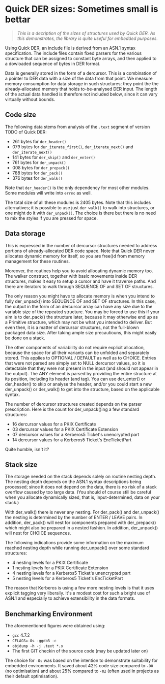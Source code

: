 # Quick DER sizes: Sometimes small is bettar

> *This is a decription of the sizes of structures used by Quick DER.  As this
> demonstrates, the library is quite useful for embedded purposes.*

Using Quick DER, an include file is derived from an ASN.1 syntax specification.
The include files contain fixed parsers for the various structure that can be
assigned to constant byte arrays, and then applied to a dowloaded sequence of
bytes in DER format.

Data is generally stored in the form of a dercursor.  This is a combination
of a pointer to DER data with a size of the data from that point.  We measure
memory consumption for data storage in such structures; they point the the
already-allocated memory that holds to-be-analysed DER input.  The length of
the actual data handled is therefore not included below, since it can vary
virtually without bounds.


## Code size

The following data stems from analysis of the `.text` segment of version TODO
of Quick DER:

  * 261 bytes for `der_header()`
  * 079 bytes for `der_iterate_first()`, `der_iterate_next()` and `der_iterate_next()`
  * 141 bytes for `der_skip()` and `der_enter()`
  * 761 bytes for `der_unpack()`
  * 008 bytes for `der_prepack()`
  * 788 bytes for `der_pack()`
  * 376 bytes for `der_walk()`

Note that `der_header()` is the only dependency for most other modules.
Some modules will write into `errno` as well.

The total size of all these modules is 2405 bytes.  Note that this includes
alternatives; it is possible to use just `der_walk()` to walk into structures,
or one might do it with `der_unpack()`.  The choice is there but there is no
need to mix the styles if you are pressed for space.


## Data storage

This is expressed in the number of dercursor structures needed to address
portions of already-allocated DER code space.  Note that Quick DER never
allocates dynamic memory for itself, so you are free()d from memory management
for these routines.

Moreover, the routines help you to avoid allocating dynamic memory too.  The
walker construct, together with basic movements inside DER structures, makes
it easy to setup a cursor and have it traverse paths.  And there are iterators
to walk through SEQUENCE OF and SET OF structures.

The only reason you might have to allocate memory is when you intend to fully
der_unpack() into SEQUENCE OF and SET OF structures.  In this case, the output
in the form of an dercursor array can have any size due to the variable size
of the repeated structure.  You may be forced to use this if your aim is to
der_pack() the structure later, because it may otherwise end up as a Primitive
structure, which may not be what you intended to deliver.  But even then, it
is a matter of dercursor structures, not the full-blown packaged data size.
After taking ample size precautiouns, this might easily be done on a stack.

The other components of variability do not require explicit allocation, because
the space for all their variants can be unfolded and separately stored.
This applies to OPTIONAL / DEFAULT as well as to CHOICE.  Entries that were
not parsed are simply set to NULL dercursor values, so it is detectable that
they were not present in the input (and should not appear in the output).
The ANY element is parsed by providing the entire structure at its position,
including its header (and tag).  You can use der_enter() or der_header() to
skip or analyse the header, and/or you could start a new der_unpack() or
der_walk() to get into the structure, based on the applicable syntax.

The number of dercursor structures created depends on the parser prescription.
Here is the count for der_unpack()ing a few standard structures:

  * 16 dercursor values for a PKIX Certificate
  * 03 dercursor values for a PKIX Certificate Extension
  * 07 dercursor values for a Kerberos5 Ticket's unencrypted part
  * 14 dercursor values for a Kerberos5 Ticket's EncTicketPart

Quite humble, isn't it?


## Stack size

The storage needed on the stack depends solely on routine nesting depth.
The nesting depth depends on the ASN.1 syntax descriptions being processed;
since it does not depend on the data, there is no risk of a stack overflow
caused by too large data.  (You should of course still be careful when you
allocate dynamically sized, that is, input-determined, data on your stack.)

With der_walk() there is never any nesting.  For der_pack() and der_unpack()
the nesting is determined by the number of ENTER / LEAVE pairs.
In addition, der_pack() will nest for components prepared with der_prepack()
which might also be prepared in a nested fashion.  In addition, der_unpack()
will nest for CHOICE sequences.

The following indications provide some information on the maximum reached
nesting depth while running der_unpack() over some standard structures:

  * 4 nesting levels for a PKIX Certificate
  * 1 nesting levels for a PKIX Certificate Extension
  * 4 nesting levels for a Kerberos5 Ticket's unencrypted part
  * 5 nesting levels for a Kerberos5 Ticket's EncTicketPart

The reason that Kerberos is using a few more nesting levels is that it uses
explicit tagging very liberally.  It's a modest cost for such a bright use
of ASN.1 and especially to achieve extensibility in the data formats.


## Benchmarking Environment

The aforementioned figures were obtained using:

  * `gcc` 4.7.2
  * `CFLAGS=-Os -ggdb3 -c`
  * `objdump -h -j .text *.o`
  * The first GIT checkin of the source code (may be updated later on)

The choice for `-Os` was based on the intention to demonstrate suitability
for embedded environments.  It saved about 42% code size compared to `-O0`
(no optimisation) and about 25% compared to `-O2` (often used in projects as
their default optimisation).

